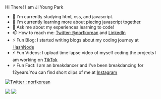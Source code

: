 Hi There! I am Ji Young Park

- 🔭 I'm currently studying html, css, and javascript.
- 🌱 I'm currently learning more about piecing javascript together.
- 💬 Ask me about my experiences learning to code!
- 📫 How to reach me: [Twitter-@norfkorean](https://twitter.com/norfkorean) and [LinkedIn](https://www.linkedin.com/in/ji-young-park-457a96a1/)
- ⚡ Fun Blog: I started writing blogs about my coding journey at [HashNode](https://norfkorean.hashnode.dev/)
- ⚡ Fun Videos: I upload time lapse video of myself coding the projects I am working on [TikTok](https://www.tiktok.com/@norfkorean)
- ⚡ Fun Fact: I am an breakdancer and I've been breakdancing for 12years.You can find short clips of me at [Instagram](https://instagram.com/bboyji_)



[![Twitter : norfkorean](https://img.shields.io/twitter/follow/norfkorean?style=social)](https://twitter.com/norfkorean)


<img src="https://github-readme-stats.vercel.app/api?username=norfkorean&&show_icons=true&title_color=ffffff&icon_color=bb2acf&text_color=daf7dc&bg_color=151515">

<img src="https://github-readme-stats.vercel.app/api/top-langs/?username=norfkorean&theme=dark&hide_langs_below=1">


<!-- - 👯 I'm looking to collaborate on any project to improve my experience. -->
<!-- - 🤔 I'm looking for help with any javascript problems. -->

